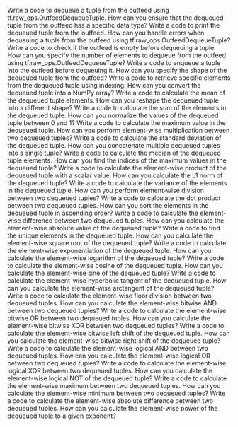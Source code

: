 Write a code to dequeue a tuple from the outfeed using tf.raw_ops.OutfeedDequeueTuple.
How can you ensure that the dequeued tuple from the outfeed has a specific data type?
Write a code to print the dequeued tuple from the outfeed.
How can you handle errors when dequeuing a tuple from the outfeed using tf.raw_ops.OutfeedDequeueTuple?
Write a code to check if the outfeed is empty before dequeuing a tuple.
How can you specify the number of elements to dequeue from the outfeed using tf.raw_ops.OutfeedDequeueTuple?
Write a code to enqueue a tuple into the outfeed before dequeuing it.
How can you specify the shape of the dequeued tuple from the outfeed?
Write a code to retrieve specific elements from the dequeued tuple using indexing.
How can you convert the dequeued tuple into a NumPy array?
Write a code to calculate the mean of the dequeued tuple elements.
How can you reshape the dequeued tuple into a different shape?
Write a code to calculate the sum of the elements in the dequeued tuple.
How can you normalize the values of the dequeued tuple between 0 and 1?
Write a code to calculate the maximum value in the dequeued tuple.
How can you perform element-wise multiplication between two dequeued tuples?
Write a code to calculate the standard deviation of the dequeued tuple.
How can you concatenate multiple dequeued tuples into a single tuple?
Write a code to calculate the median of the dequeued tuple elements.
How can you find the indices of the maximum values in the dequeued tuple?
Write a code to calculate the element-wise product of the dequeued tuple with a scalar value.
How can you calculate the L1 norm of the dequeued tuple?
Write a code to calculate the variance of the elements in the dequeued tuple.
How can you perform element-wise division between two dequeued tuples?
Write a code to calculate the dot product between two dequeued tuples.
How can you sort the elements in the dequeued tuple in ascending order?
Write a code to calculate the element-wise difference between two dequeued tuples.
How can you calculate the element-wise absolute value of the dequeued tuple?
Write a code to find the unique elements in the dequeued tuple.
How can you calculate the element-wise square root of the dequeued tuple?
Write a code to calculate the element-wise exponentiation of the dequeued tuple.
How can you calculate the element-wise logarithm of the dequeued tuple?
Write a code to calculate the element-wise cosine of the dequeued tuple.
How can you calculate the element-wise sine of the dequeued tuple?
Write a code to calculate the element-wise hyperbolic tangent of the dequeued tuple.
How can you calculate the element-wise arctangent of the dequeued tuple?
Write a code to calculate the element-wise floor division between two dequeued tuples.
How can you calculate the element-wise bitwise AND between two dequeued tuples?
Write a code to calculate the element-wise bitwise OR between two dequeued tuples.
How can you calculate the element-wise bitwise XOR between two dequeued tuples?
Write a code to calculate the element-wise bitwise left shift of the dequeued tuple.
How can you calculate the element-wise bitwise right shift of the dequeued tuple?
Write a code to calculate the element-wise logical AND between two dequeued tuples.
How can you calculate the element-wise logical OR between two dequeued tuples?
Write a code to calculate the element-wise logical XOR between two dequeued tuples.
How can you calculate the element-wise logical NOT of the dequeued tuple?
Write a code to calculate the element-wise maximum between two dequeued tuples.
How can you calculate the element-wise minimum between two dequeued tuples?
Write a code to calculate the element-wise absolute difference between two dequeued tuples.
How can you calculate the element-wise power of the dequeued tuple to a given exponent?